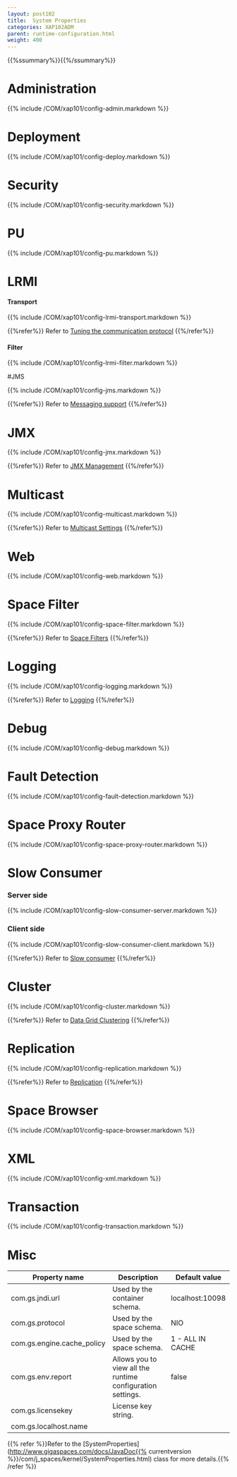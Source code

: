 ```yaml
---
layout: post102
title:  System Properties
categories: XAP102ADM
parent: runtime-configuration.html
weight: 400
---
```


{{%ssummary%}}{{%/ssummary%}}

# Administration

{{% include /COM/xap101/config-admin.markdown %}}


# Deployment

{{% include /COM/xap101/config-deploy.markdown %}}


# Security

{{% include /COM/xap101/config-security.markdown %}}

# PU

{{% include /COM/xap101/config-pu.markdown %}}

# LRMI

#### Transport

{{% include /COM/xap101/config-lrmi-transport.markdown %}}

{{%refer%}}
Refer to [Tuning the communication protocol](./tuning-communication-protocol.html)
{{%/refer%}}


#### Filter

{{% include /COM/xap101/config-lrmi-filter.markdown %}}



#JMS

{{% include /COM/xap101/config-jms.markdown %}}

{{%refer%}}
Refer to [Messaging support]({{%currentjavaurl%}}/messaging-support.html)
{{%/refer%}}



# JMX

{{% include /COM/xap101/config-jmx.markdown %}}

{{%refer%}}
Refer to [JMX Management](./space-jmx-management.html)
{{%/refer%}}

# Multicast

{{% include /COM/xap101/config-multicast.markdown %}}

{{%refer%}}
Refer to [Multicast Settings](./network-lookup-service-configuration.html#multicast-settings)
{{%/refer%}}

# Web

{{% include /COM/xap101/config-web.markdown %}}




# Space Filter

{{% include /COM/xap101/config-space-filter.markdown %}}

{{%refer%}}
Refer to [Space Filters]({{%currentjavaurl%}}/the-space-filters.html)
{{%/refer%}}




# Logging

{{% include /COM/xap101/config-logging.markdown %}}

{{%refer%}}
Refer to [Logging](./logging-overview.html)
{{%/refer%}}

# Debug

{{% include /COM/xap101/config-debug.markdown %}}



# Fault Detection

{{% include /COM/xap101/config-fault-detection.markdown %}}


# Space Proxy Router

{{% include /COM/xap101/config-space-proxy-router.markdown %}}


# Slow Consumer

### Server side

{{% include /COM/xap101/config-slow-consumer-server.markdown %}}

### Client side

{{% include /COM/xap101/config-slow-consumer-client.markdown %}}

{{%refer%}}
Refer to [Slow consumer](./slow-consumer.html)
{{%/refer%}}


# Cluster

{{% include /COM/xap101/config-cluster.markdown %}}

{{%refer%}}
Refer to [Data Grid Clustering](./data-grid-clustering.html)
{{%/refer%}}


# Replication

{{% include /COM/xap101/config-replication.markdown %}}

{{%refer%}}
Refer to [Replication](./replication.html)
{{%/refer%}}


# Space Browser

{{% include /COM/xap101/config-space-browser.markdown %}}




# XML

{{% include /COM/xap101/config-xml.markdown %}}


# Transaction

{{% include /COM/xap101/config-transaction.markdown %}}


# Misc


| Property name | Description | Default value |
|---|--|--|
|  com.gs.jndi.url  | Used by the container schema. | localhost:10098 |
|  com.gs.protocol  | Used by the space schema. | NIO |
|  com.gs.engine.cache_policy  | Used by the space schema. | 1 - ALL IN CACHE |
|  com.gs.env.report  | Allows you to view all the runtime configuration settings. | false|
|  com.gs.licensekey  | License key string. | |
|  com.gs.localhost.name  | | |





{{% refer %}}Refer to the [SystemProperties](http://www.gigaspaces.com/docs/JavaDoc{{% currentversion %}}/com/j_spaces/kernel/SystemProperties.html) class for more details.{{% /refer %}}

